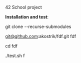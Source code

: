 42 School project


**Installation and test**:

git clone --recurse-submodules  

git@github.com:akostrik/fdf.git fdf

cd fdf

./test.sh f
